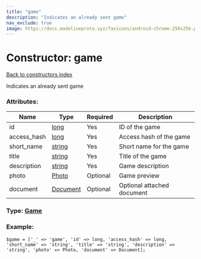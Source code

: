 ```yaml
---
title: "game"
description: "Indicates an already sent game"
nav_exclude: true
image: https://docs.madelineproto.xyz/favicons/android-chrome-256x256.png
---
```

# Constructor: game  
[Back to constructors index](/API_docs/constructors/index.html)



Indicates an already sent game

### Attributes:

| Name     |    Type       | Required | Description |
|----------|---------------|----------|-------------|
|id|[long](/API_docs/types/long.html) | Yes|ID of the game|
|access\_hash|[long](/API_docs/types/long.html) | Yes|Access hash of the game|
|short\_name|[string](/API_docs/types/string.html) | Yes|Short name for the game|
|title|[string](/API_docs/types/string.html) | Yes|Title of the game|
|description|[string](/API_docs/types/string.html) | Yes|Game description|
|photo|[Photo](/API_docs/types/Photo.html) | Optional|Game preview|
|document|[Document](/API_docs/types/Document.html) | Optional|Optional attached document|



### Type: [Game](/API_docs/types/Game.html)


### Example:

```
$game = ['_' => 'game', 'id' => long, 'access_hash' => long, 'short_name' => 'string', 'title' => 'string', 'description' => 'string', 'photo' => Photo, 'document' => Document];
```  

